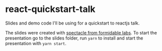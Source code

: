 # react-quickstart-talk
Slides and demo code I'll be using for a quickstart to reactjs talk. 

The slides were created with [spectacle from formidable labs](https://github.com/FormidableLabs/spectacle). To start the presentation go to the slides folder,  run `yarn` to install and start the presentation with `yarn start`.
